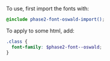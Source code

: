 To use, first import the fonts with:

```scss
@include phase2-font-oswald-import();
```

To apply to some html, add:

```scss
.class {
  font-family: $phase2-font--oswald;
}
```
